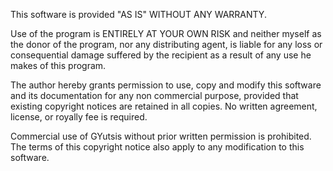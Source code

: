 This software is provided "AS IS" WITHOUT ANY WARRANTY.

Use of the program is ENTIRELY AT YOUR OWN RISK and
neither myself as the donor of the program, nor any
distributing agent, is liable for any loss or
consequential damage suffered by the recipient
as a result of any use he makes of this program.

The author hereby grants permission to use, copy and modify this
software and its documentation for any non commercial purpose,
provided that existing copyright notices are retained in all copies.
No written agreement, license, or royally fee is required.

Commercial use of GYutsis without prior written permission is
prohibited. The terms of this copyright notice also apply to any
modification to this software.
